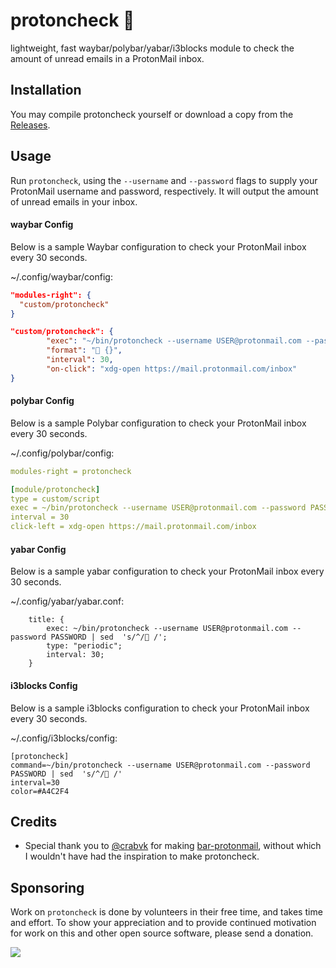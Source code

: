 # protoncheck  
lightweight, fast waybar/polybar/yabar/i3blocks module to check the amount of unread emails in a ProtonMail inbox.

## Installation
You may compile protoncheck yourself or download a copy from the [Releases](https://github.com/servusdei2018/protoncheck/releases/latest).

## Usage
Run `protoncheck`, using the `--username` and `--password` flags to supply your ProtonMail username and password, respectively. It will output the amount of unread emails in your inbox.

#### waybar Config
Below is a sample Waybar configuration to check your ProtonMail inbox every 30 seconds.

~/.config/waybar/config:
```json
"modules-right": {
  "custom/protoncheck"
}

"custom/protoncheck": {
		"exec": "~/bin/protoncheck --username USER@protonmail.com --password PASSWORD",
		"format": " {}",
		"interval": 30,
		"on-click": "xdg-open https://mail.protonmail.com/inbox"
}
```

#### polybar Config
Below is a sample Polybar configuration to check your ProtonMail inbox every 30 seconds.

~/.config/polybar/config:
```yaml
modules-right = protoncheck

[module/protoncheck]
type = custom/script
exec = ~/bin/protoncheck --username USER@protonmail.com --password PASSWORD | sed  's/^/ /'
interval = 30
click-left = xdg-open https://mail.protonmail.com/inbox
```

#### yabar Config
Below is a sample yabar configuration to check your ProtonMail inbox every 30 seconds.

~/.config/yabar/yabar.conf:
```
	title: {
		exec: ~/bin/protoncheck --username USER@protonmail.com --password PASSWORD | sed  's/^/ /';
		type: "periodic";
		interval: 30;
	}
```

#### i3blocks Config
Below is a sample i3blocks configuration to check your ProtonMail inbox every 30 seconds.

~/.config/i3blocks/config:
```
[protoncheck]
command=~/bin/protoncheck --username USER@protonmail.com --password PASSWORD | sed  's/^/ /'
interval=30
color=#A4C2F4
```

## Credits
 - Special thank you to [@crabvk](https://github.com/crabvk) for making [bar-protonmail](https://github.com/crabvk/bar-protonmail), without which I wouldn't have had the inspiration to make protoncheck.

## Sponsoring
Work on `protoncheck` is done by volunteers in their free time, and takes time and effort. To show your appreciation and to provide continued motivation for work on this and other open source software, please send a donation.

[![](https://img.shields.io/badge/PayPal-00457C?style=for-the-badge&logo=paypal&logoColor=white)](https://paypal.me/njtbracy)
